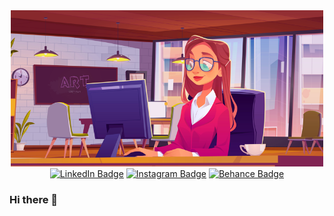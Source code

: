 <div id="header" align="center">
  <img src="woman-developer-working.png" width="500"/>
</div>

<div id="badges" align="center">
  <a href="https://www.linkedin.com/in/virginiepateyron/"><img src="https://img.shields.io/badge/-linkedin-blue?logo=linkedin&logoColor=white&style=for-the-badge" alt="LinkedIn Badge"/></a>
  <a href="https://www.instagram.com/virginie_wordpress/?hl=fr"><img src="https://img.shields.io/badge/Instagram-ff69b4?logo=instagram&logoColor=white&style=for-the-badge" alt="Instagram Badge"/></a>
  <a href="https://www.behance.net/Virginievriessa"><img src="https://img.shields.io/badge/Behance-9cf?style=for-the-badge&logo=behance&logoColor=grey" alt="Behance Badge"/></a>
</div>

### Hi there 👋

<!--
**VirginiePateyron/VirginiePateyron** is a ✨ _special_ ✨ repository because its `README.md` (this file) appears on your GitHub profile.

Here are some ideas to get you started:

- 🔭 I’m currently working on ...
- 🌱 I’m currently learning ...
- 👯 I’m looking to collaborate on ...
- 🤔 I’m looking for help with ...
- 💬 Ask me about ...
- 📫 How to reach me: ...
- 😄 Pronouns: ...
- ⚡ Fun fact: ...
-->
